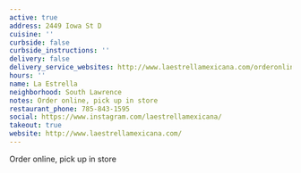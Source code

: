 ```yaml
---
active: true
address: 2449 Iowa St D
cuisine: ''
curbside: false
curbside_instructions: ''
delivery: false
delivery_service_websites: http://www.laestrellamexicana.com/orderonline
hours: ''
name: La Estrella
neighborhood: South Lawrence
notes: Order online, pick up in store
restaurant_phone: 785-843-1595
social: https://www.instagram.com/laestrellamexicana/
takeout: true
website: http://www.laestrellamexicana.com/
---
```


Order online, pick up in store